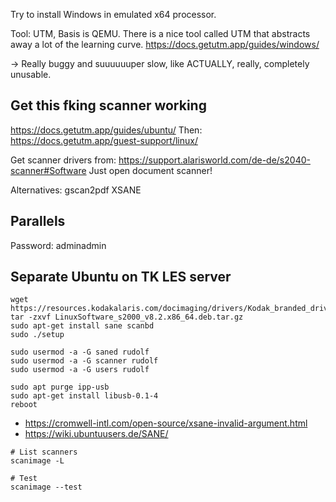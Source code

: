 Try to install Windows in emulated x64 processor.

Tool: UTM, Basis is QEMU. There is a nice tool called UTM that abstracts away a lot of the learning curve.
https://docs.getutm.app/guides/windows/

-> Really buggy and suuuuuuper slow, like ACTUALLY, really, completely unusable.

## Get this fking scanner working
https://docs.getutm.app/guides/ubuntu/
Then:
https://docs.getutm.app/guest-support/linux/

Get scanner drivers from: https://support.alarisworld.com/de-de/s2040-scanner#Software
Just open document scanner!

Alternatives:
gscan2pdf
XSANE

## Parallels
Password: adminadmin

## Separate Ubuntu on TK LES server

```
wget https://resources.kodakalaris.com/docimaging/drivers/Kodak_branded_drivers/s2000/LinuxSoftware_s2000_v8.2.x86_64.deb.tar.gz
tar -zxvf LinuxSoftware_s2000_v8.2.x86_64.deb.tar.gz
sudo apt-get install sane scanbd
sudo ./setup

sudo usermod -a -G saned rudolf
sudo usermod -a -G scanner rudolf
sudo usermod -a -G users rudolf

sudo apt purge ipp-usb
sudo apt-get install libusb-0.1-4
reboot
```

- https://cromwell-intl.com/open-source/xsane-invalid-argument.html
- https://wiki.ubuntuusers.de/SANE/

```
# List scanners
scanimage -L

# Test
scanimage --test
```
